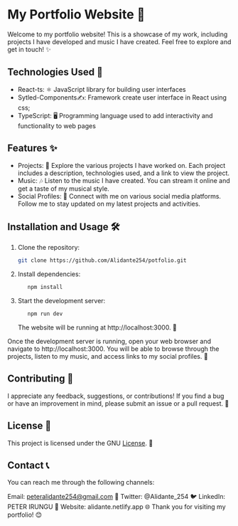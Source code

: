 # My Portfolio Website 🌟

Welcome to my portfolio website! This is a showcase of my work, including projects I have developed and music I have created. Feel free to explore and get in touch! ✨

## Technologies Used 🚀

- React-ts: ⚛️ JavaScript library for building user interfaces
- Sytled-Components✍️: Framework create user interface in React using css; 
- TypeScript: 🖥️ Programming language used to add interactivity and functionality to web pages
## Features ✨

- Projects: 📂 Explore the various projects I have worked on. Each project includes a description, technologies used, and a link to view the project.
- Music: 🎶 Listen to the music I have created. You can stream it online and get a taste of my musical style.
- Social Profiles: 🔗 Connect with me on various social media platforms. Follow me to stay updated on my latest projects and activities.

## Installation and Usage 🛠️

1. Clone the repository:
   ```bash
   git clone https://github.com/Alidante254/potfolio.git
   ```
2. Install dependencies:
   ```bash
      npm install
   ```
   
3. Start the development server:
   ```bash
      npm run dev
   ```
   The website will be running at http://localhost:3000. 🚀

Once the development server is running, open your web browser and navigate to http://localhost:3000. You will be able to browse through the projects, listen to my music, and access links to my social profiles. 🎉

## Contributing 🤝
I appreciate any feedback, suggestions, or contributions! If you find a bug or have an improvement in mind, please submit an issue or a pull request. 🙏

## License 📝
This project is licensed under the GNU [License](LICENSE). 📄

## Contact 📞
You can reach me through the following channels:

Email: peteralidante254@gmail.com 📧
Twitter: @Alidante_254 🐦
LinkedIn: PETER IRUNGU 💼
Website: alidante.netlify.app 🌐
Thank you for visiting my portfolio! 😊
